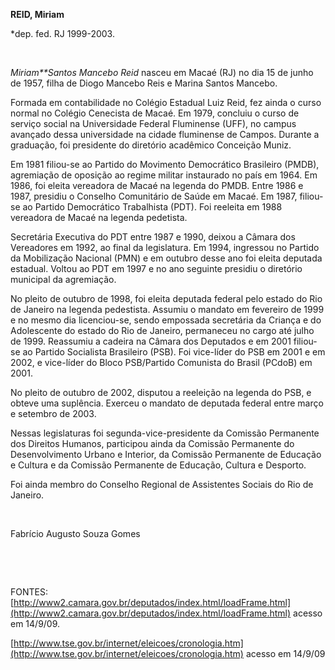 **REID, Miriam**

\*dep. fed. RJ 1999-2003.

 

*Miriam**Santos Mancebo Reid* nasceu em Macaé (RJ) no dia 15 de junho de
1957, filha de Diogo Mancebo Reis e Marina Santos Mancebo.

Formada em contabilidade no Colégio Estadual Luiz Reid, fez ainda o
curso normal no Colégio Cenecista de Macaé. Em 1979, concluiu o curso de
serviço social na Universidade Federal Fluminense (UFF), no campus
avançado dessa universidade na cidade fluminense de Campos. Durante a
graduação, foi presidente do diretório acadêmico Conceição Muniz.

Em 1981 filiou-se ao Partido do Movimento Democrático Brasileiro (PMDB),
agremiação de oposição ao regime militar instaurado no país em 1964. Em
1986, foi eleita vereadora de Macaé na legenda do PMDB. Entre 1986 e
1987, presidiu o Conselho Comunitário de Saúde em Macaé. Em 1987,
filiou-se ao Partido Democrático Trabalhista (PDT). Foi reeleita em 1988
vereadora de Macaé na legenda pedetista.

Secretária Executiva do PDT entre 1987 e 1990, deixou a Câmara dos
Vereadores em 1992, ao final da legislatura. Em 1994, ingressou no
Partido da Mobilização Nacional (PMN) e em outubro desse ano foi eleita
deputada estadual. Voltou ao PDT em 1997 e no ano seguinte presidiu o
diretório municipal da agremiação.

No pleito de outubro de 1998, foi eleita deputada federal pelo estado do
Rio de Janeiro na legenda pedestista. Assumiu o mandato em fevereiro de
1999 e no mesmo dia licenciou-se, sendo empossada secretária da Criança
e do Adolescente do estado do Rio de Janeiro, permaneceu no cargo até
julho de 1999. Reassumiu a cadeira na Câmara dos Deputados e em 2001
filiou-se ao Partido Socialista Brasileiro (PSB). Foi vice-líder do PSB
em 2001 e em 2002, e vice-líder do Bloco PSB/Partido Comunista do Brasil
(PCdoB) em 2001.

No pleito de outubro de 2002, disputou a reeleição na legenda do PSB, e
obteve uma suplência. Exerceu o mandato de deputada federal entre março
e setembro de 2003.

Nessas legislaturas foi segunda-vice-presidente da Comissão Permanente
dos Direitos Humanos, participou ainda da Comissão Permanente do
Desenvolvimento Urbano e Interior, da Comissão Permanente de Educação e
Cultura e da Comissão Permanente de Educação, Cultura e Desporto.

Foi ainda membro do Conselho Regional de Assistentes Sociais do Rio de
Janeiro.

 

Fabrício Augusto Souza Gomes

 

 

FONTES:
[http://www2.camara.gov.br/deputados/index.html/loadFrame.html](http://www2.camara.gov.br/deputados/index.html/loadFrame.html)
acesso em 14/9/09.

[http://www.tse.gov.br/internet/eleicoes/cronologia.htm](http://www.tse.gov.br/internet/eleicoes/cronologia.htm)
acesso em 14/9/09

 
